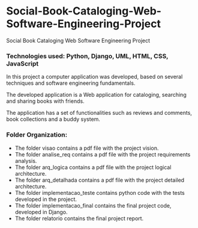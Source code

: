 # Social-Book-Cataloging-Web-Software-Engineering-Project
Social Book Cataloging Web Software Engineering Project

### Technologies used: Python, Django, UML, HTML, CSS, JavaScript

In this project a computer application was developed, based on several techniques and 
software engineering fundamentals. 

The developed application is a Web application for cataloging, searching and sharing books with friends. 

The application has a set of functionalities such as 
reviews and comments, book collections and a buddy system.

### Folder Organization:

* The folder visao contains a pdf file with the project vision.
* The folder analise_req contains a pdf file with the project requirements analysis.
* The folder arq_logica contains a pdf file with the project logical architecture.
* The folder arq_detalhada contains a pdf file with the project detailed architecture.
* The folder implementacao_teste contains python code with the tests developed in the project.
* The folder implementacao_final contains the final project code, developed in Django.
* The folder relatorio contains the final project report.


